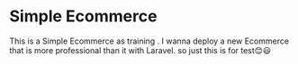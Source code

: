 # Simple Ecommerce
This is a Simple Ecommerce as training . I wanna deploy a new Ecommerce that is more professional than it with Laravel. so just this is for test😊😃